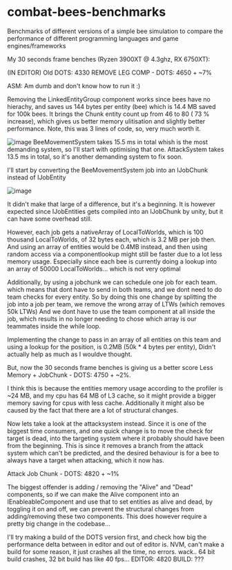 # combat-bees-benchmarks
Benchmarks of different versions of a simple bee simulation to compare the performance of different programming languages and game engines/frameworks

My 30 seconds frame benches (Ryzen 3900XT @ 4.3ghz, RX 6750XT):

(IN EDITOR)
Old DOTS: 4330
REMOVE LEG COMP - DOTS: 4650 + ~7%

ASM: Am dumb and don't know how to run it :)

Removing the LinkedEntityGroup component works since bees have no hierachy, and saves us 144 bytes per entity (bee) which is 14.4 MB saved for 100k bees.
It brings the Chunk entity count up from 46 to 80 ( 73 % increase), which gives us better memory ulitisation and slightly better performance. 
Note, this was 3 lines of code, so, very much worth it.


![image](https://github.com/ThorWhitemountain/combat-bees-benchmarks/assets/72937268/fe7081d8-948c-40fc-9ee7-3e4b8ca4973f)
BeeMovementSystem takes 15.5 ms in total whish is the most demanding system, so I'll start with optimising that one.
AttackSystem takes 13.5 ms in total, so it's another demanding system to fix soon.

I'll start by converting the BeeMovementSystem job into an IJobChunk instead of IJobEntity

![image](https://github.com/ThorWhitemountain/combat-bees-benchmarks/assets/72937268/0d30bc1e-a7f8-44f4-9bd3-f151cd1133a4)

It didn't make that large of a difference, but it's a beginning. It is however expected since IJobEntities gets compiled into an IJobChunk by unity, but it can have some overhead still.

However, each job gets a nativeArray of LocalToWorlds, which is 100 thousand LocalToWorlds, of 32 bytes each, which is 3.2 MB per job then. And using an array of entities would be 0.4MB instead, and then using random access via a componentlookup might still be faster due to a lot less memory usage. 
Especially  since each bee is currently doing a lookup into an array of 50000 LocalToWorlds... which is not very optimal

Additionally, by using a jobchunk we can schedule one job for each team. which means that dont have to send in both teams, and we dont need to do team checks for every entity.
So by doing this one change by splitting the job into a job per team, we remove the wrong array of LTWs (which removes 50k LTWs)
And we dont have to use the team component at all inside the job, which results in no longer needing to chose which array is our teammates inside the while loop. 

Implementing the change to pass in an array of all entities on this team and using a lookup for the position, is 0.2MB (50k * 4 bytes per entity), Didn't actually help as much as I wouldve thought.

But, now the 30 seconds frame benches is giving us a better score
Less Memory + JobChunk - DOTS: 4750 + ~2%.

I think this is because the entities memory usage according to the profiler is ~24 MB, and my cpu has 64 MB of L3 cache, so it might provide a bigger memory saving for cpus with less cache.
Additionally it might also be caused by the fact that there are a lot of structural changes.


Now lets take a look at the attacksystem instead. Since it is one of the biggest time consumers, and one quick change is to move the check for target is dead, into the targeting system
where it probably should have been from the beginning. This is since it removes a branch from the attack system which can't be predicted, and the desired behaviour is for a bee to always have a target when attacking, which it now has.

Attack Job Chunk - DOTS: 4820 + ~1%


The biggest offender is adding / removing the "Alive" and "Dead" components, so if we can make the Alive component into an IEnableableComponent and use that to set entities as alive and dead, by toggling it on and off, we can prevent the structural changes from adding/removing these two components. This does however require a pretty big change in the codebase...


I'll try making a build of the DOTS version first, and check how big the performance delta between in editor and out of editor is.
NVM, can't make a build for some reason, it just crashes all the time, no errors. wack.. 64 bit build crashes, 32 bit build has like 40 fps...
EDITOR: 4820
BUILD: ???
